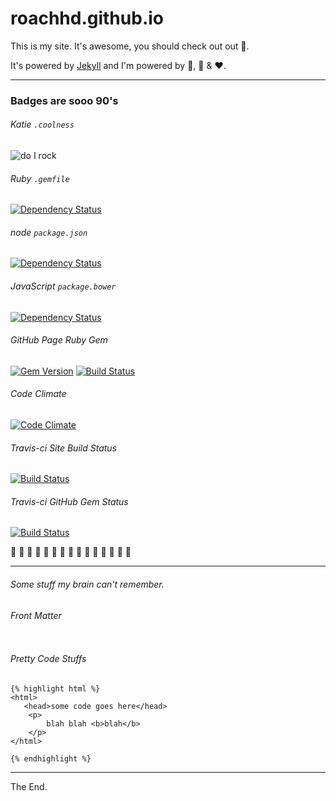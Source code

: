 roachhd.github.io
=================

This is my site. It's awesome, you should check out out 🙆.

It's powered by [Jekyll](http://jekyllrb.com/) and I'm powered by 🍕, 🍵 & ❤.

---

### Badges are sooo 90's

###### Katie `.coolness`
 ![do I rock](http://img.shields.io/badge/do%20i%20rock-passing-ff69bd.svg) 

###### Ruby `.gemfile`
[![Dependency Status](https://www.versioneye.com/user/projects/545c994c9245899664000004/badge.svg?style=flat)](https://www.versioneye.com/user/projects/545c994c9245899664000004)

###### node `package.json`
[![Dependency Status](https://www.versioneye.com/user/projects/545c99549245896460000006/badge.svg?style=flat)](https://www.versioneye.com/user/projects/545c99549245896460000006)


###### JavaScript `package.bower`
[![Dependency Status](https://www.versioneye.com/user/projects/545c9951924589e503000003/badge.svg?style=flat)](https://www.versioneye.com/user/projects/545c9951924589e503000003)

###### GitHub Page Ruby Gem
[![Gem Version](https://badge.fury.io/rb/github-pages.svg)](http://badge.fury.io/rb/github-pages) [![Build Status](https://travis-ci.org/github/pages-gem.svg?branch=master)](https://travis-ci.org/github/pages-gem)

###### Code Climate
[![Code Climate](https://codeclimate.com/github/roachhd/roachhd.github.io/badges/gpa.svg)](https://codeclimate.com/github/roachhd/roachhd.github.io)

###### Travis-ci Site Build Status
[![Build Status](https://travis-ci.org/roachhd/roachhd.github.io.svg?branch=master)](https://travis-ci.org/roachhd/roachhd.github.io)

###### Travis-ci GitHub Gem Status 
[![Build Status](https://travis-ci.org/github/pages-gem.svg?branch=master)](https://travis-ci.org/github/pages-gem)


💎 💎 💎 💎 💎 💎 💎 💎 💎 💎 💎 💎 💎 💎 💎 


---

###### Some stuff my brain can't remember.


###### Front Matter

```ymal

```

###### Pretty Code Stuffs

```liquid
{% highlight html %}
<html> 
   <head>some code goes here</head>
    <p> 
        blah blah <b>blah</b>
    </p>
</html>

{% endhighlight %}
```


---

The End.
